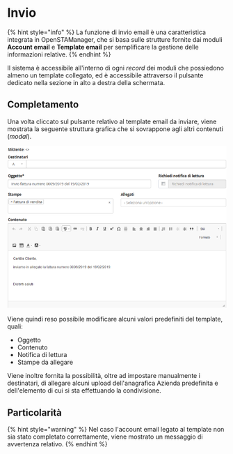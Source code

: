 # Invio

{% hint style="info" %}
La funzione di invio email è una caratteristica integrata in OpenSTAManager, che si basa sulle strutture fornite dai moduli **Account email** e **Template email** per semplificare la gestione delle informazioni relative.
{% endhint %}

Il sistema è accessibile all'interno di ogni _record_ dei moduli che possiedono almeno un template collegato, ed è accessibile attraverso il pulsante dedicato nella sezione in alto a destra della schermata.

## Completamento

Una volta cliccato sul pulsante relativo al template email da inviare, viene mostrata la seguente struttura grafica che si sovrappone agli altri contenuti (_modal_).

![Screenshot compilazione email](../../.gitbook/assets/modalinvioemail.PNG)

Viene quindi reso possibile modificare alcuni valori predefiniti del template, quali:

* Oggetto
* Contenuto
* Notifica di lettura
* Stampe da allegare

Viene inoltre fornita la possibilità, oltre ad impostare manualmente i destinatari, di allegare alcuni upload dell'anagrafica Azienda predefinita e dell'elemento di cui si sta effettuando la condivisione.

## Particolarità

{% hint style="warning" %}
Nel caso l'account email legato al template non sia stato completato correttamente, viene mostrato un messaggio di avvertenza relativo.
{% endhint %}
